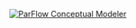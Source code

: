 [![ParFlow Conceptual Modeler](/assets/images/examples/ConceptualModeler.jpg)](https://github.com/Kitware/conceptual-modeler)